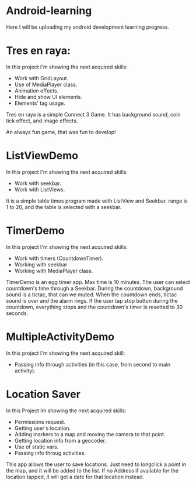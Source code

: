 # Android-learning

Here I will be uploading my android development learning progress.

# Tres en raya:

In this project I'm showing the next acquired skills:

* Work with GridLayout.
* Use of MediaPlayer class.
* Animation effects.
* Hide and show UI elements.
* Elements' tag usage. 

Tres en raya is a simple Connect 3 Game. It has background sound, coin tick effect,
and image effects.

An always fun game, that was fun to develop!

# ListViewDemo

In this project I'm showing the next acquired skills:

* Work with seekbar.
* Work with ListViews.

It is a simple table times program made with ListView and Seekbar.
range is 1 to 20, and the table is selected with a seekbar. 

# TimerDemo

In this project I'm showing the next acquired skills:

* Work with timers (CountdownTimer).
* Working with seekbar
* Working with MediaPlayer class.

TimerDemo is an egg timer app. Max time is 10 minutes.
The user can select countdown's time through a Seekbar.
During the countdown, background sound is a tictac, that can we muted.
When the countdown ends, tictac sound is over and the alarm rings.
If the user tap stop button during the countdown, everything stops and
the countdown's timer is resetted to 30 seconds.


# MultipleActivityDemo

In this project I'm showing the next acquired skill:

* Passing info through activities (in this case, from second to main activity).

# Location Saver

In this Project Im showing the next acquired skills:

* Permissions request.
* Getting user's location.
* Adding markers to a map and moving the camera to that point.
* Getting location info from a geocoder.
* Use of static vars.
* Passing info throug activities.

This app allows the user to save locations. Just need to longclick a point in the map, 
and it will be added to the list.
If no Address if available for the location tapped, it will get a date for that location instead.

